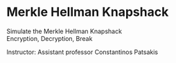 # Merkle Hellman Knapshack

Simulate the Merkle Hellman Knapshack  
Encryption, Decryption, Break  

Instructor: Assistant professor Constantinos Patsakis

